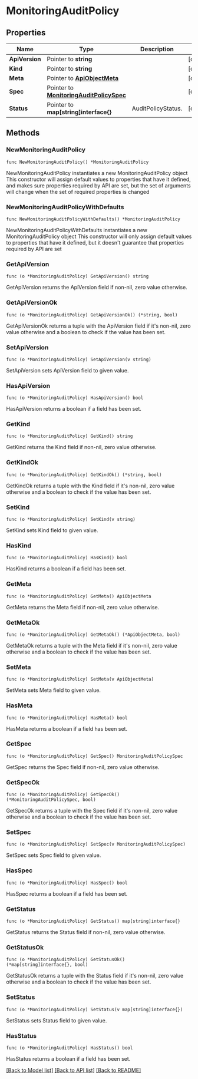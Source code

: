 # MonitoringAuditPolicy

## Properties

Name | Type | Description | Notes
------------ | ------------- | ------------- | -------------
**ApiVersion** | Pointer to **string** |  | [optional] 
**Kind** | Pointer to **string** |  | [optional] 
**Meta** | Pointer to [**ApiObjectMeta**](apiObjectMeta.md) |  | [optional] 
**Spec** | Pointer to [**MonitoringAuditPolicySpec**](monitoringAuditPolicySpec.md) |  | [optional] 
**Status** | Pointer to **map[string]interface{}** | AuditPolicyStatus. | [optional] 

## Methods

### NewMonitoringAuditPolicy

`func NewMonitoringAuditPolicy() *MonitoringAuditPolicy`

NewMonitoringAuditPolicy instantiates a new MonitoringAuditPolicy object
This constructor will assign default values to properties that have it defined,
and makes sure properties required by API are set, but the set of arguments
will change when the set of required properties is changed

### NewMonitoringAuditPolicyWithDefaults

`func NewMonitoringAuditPolicyWithDefaults() *MonitoringAuditPolicy`

NewMonitoringAuditPolicyWithDefaults instantiates a new MonitoringAuditPolicy object
This constructor will only assign default values to properties that have it defined,
but it doesn't guarantee that properties required by API are set

### GetApiVersion

`func (o *MonitoringAuditPolicy) GetApiVersion() string`

GetApiVersion returns the ApiVersion field if non-nil, zero value otherwise.

### GetApiVersionOk

`func (o *MonitoringAuditPolicy) GetApiVersionOk() (*string, bool)`

GetApiVersionOk returns a tuple with the ApiVersion field if it's non-nil, zero value otherwise
and a boolean to check if the value has been set.

### SetApiVersion

`func (o *MonitoringAuditPolicy) SetApiVersion(v string)`

SetApiVersion sets ApiVersion field to given value.

### HasApiVersion

`func (o *MonitoringAuditPolicy) HasApiVersion() bool`

HasApiVersion returns a boolean if a field has been set.

### GetKind

`func (o *MonitoringAuditPolicy) GetKind() string`

GetKind returns the Kind field if non-nil, zero value otherwise.

### GetKindOk

`func (o *MonitoringAuditPolicy) GetKindOk() (*string, bool)`

GetKindOk returns a tuple with the Kind field if it's non-nil, zero value otherwise
and a boolean to check if the value has been set.

### SetKind

`func (o *MonitoringAuditPolicy) SetKind(v string)`

SetKind sets Kind field to given value.

### HasKind

`func (o *MonitoringAuditPolicy) HasKind() bool`

HasKind returns a boolean if a field has been set.

### GetMeta

`func (o *MonitoringAuditPolicy) GetMeta() ApiObjectMeta`

GetMeta returns the Meta field if non-nil, zero value otherwise.

### GetMetaOk

`func (o *MonitoringAuditPolicy) GetMetaOk() (*ApiObjectMeta, bool)`

GetMetaOk returns a tuple with the Meta field if it's non-nil, zero value otherwise
and a boolean to check if the value has been set.

### SetMeta

`func (o *MonitoringAuditPolicy) SetMeta(v ApiObjectMeta)`

SetMeta sets Meta field to given value.

### HasMeta

`func (o *MonitoringAuditPolicy) HasMeta() bool`

HasMeta returns a boolean if a field has been set.

### GetSpec

`func (o *MonitoringAuditPolicy) GetSpec() MonitoringAuditPolicySpec`

GetSpec returns the Spec field if non-nil, zero value otherwise.

### GetSpecOk

`func (o *MonitoringAuditPolicy) GetSpecOk() (*MonitoringAuditPolicySpec, bool)`

GetSpecOk returns a tuple with the Spec field if it's non-nil, zero value otherwise
and a boolean to check if the value has been set.

### SetSpec

`func (o *MonitoringAuditPolicy) SetSpec(v MonitoringAuditPolicySpec)`

SetSpec sets Spec field to given value.

### HasSpec

`func (o *MonitoringAuditPolicy) HasSpec() bool`

HasSpec returns a boolean if a field has been set.

### GetStatus

`func (o *MonitoringAuditPolicy) GetStatus() map[string]interface{}`

GetStatus returns the Status field if non-nil, zero value otherwise.

### GetStatusOk

`func (o *MonitoringAuditPolicy) GetStatusOk() (*map[string]interface{}, bool)`

GetStatusOk returns a tuple with the Status field if it's non-nil, zero value otherwise
and a boolean to check if the value has been set.

### SetStatus

`func (o *MonitoringAuditPolicy) SetStatus(v map[string]interface{})`

SetStatus sets Status field to given value.

### HasStatus

`func (o *MonitoringAuditPolicy) HasStatus() bool`

HasStatus returns a boolean if a field has been set.


[[Back to Model list]](../README.md#documentation-for-models) [[Back to API list]](../README.md#documentation-for-api-endpoints) [[Back to README]](../README.md)


